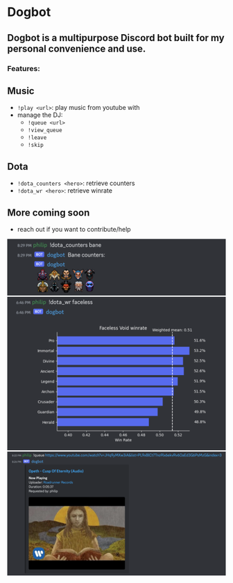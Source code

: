 # Dogbot 

## Dogbot is a multipurpose Discord bot built for my personal convenience and use. 

### Features:
## Music
- `!play <url>`: play music from youtube with 
- manage the DJ:
    - `!queue <url>`
    - `!view_queue`
    - `!leave`
    - `!skip`

## Dota
- `!dota_counters <hero>`: retrieve counters
- `!dota_wr <hero>`: retrieve winrate

## More coming soon
- reach out if you want to contribute/help
    
![counters](https://github.com/philipmassouh/dogbot/blob/master/demo_images/counters.png)
![winrate](https://github.com/philipmassouh/dogbot/blob/master/demo_images/winrate.png)
![music](https://github.com/philipmassouh/dogbot/blob/master/demo_images/music.png)
